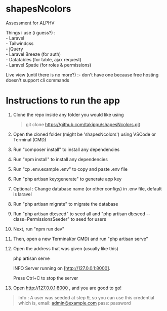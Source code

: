 # shapesNcolors
Assessment for ALPHV

Things i use (i guess?) : <br>
    -   Laravel <br>
    -   Tailwindcss <br>
    -   jQuery <br>
    -   Laravel Breeze (for auth) <br>
    -   Datatables (for table, ajax request) <br>
    -   Laravel Spatie (for roles & permissions) <br>

Live view (until there is no more?) :- don't have one because free hosting doesn't support cli commands

Instructions to run the app
==================

1) Clone the repo inside any folder you would like using
	> git clone https://github.com/takippu/shapesNcolors.git
2) Open the cloned folder (might be 'shapesNcolors') using VSCode or Terminal (CMD)
3) Run "composer install" to install any dependencies
4) Run "npm install" to install any dependencies
5) Run "cp .env.example .env" to copy and paste .env file
6) Run "php artisan key:generate" to generate app key
7) Optional : Change database name (or other configs) in .env file, default is laravel
8) Run "php artisan migrate" to migrate the database
9) Run "php artisan db:seed" to seed all and "php artisan db:seed --class=PermissionsSeeder" to seed for users
10) Next, run "npm run dev"
11) Then, open a new Terminal(or CMD) and run "php artisan serve"
12) Open the address that was given (usually like this)

    php artisan serve

    INFO  Server running on [http://127.0.0.1:8000].  

    Press Ctrl+C to stop the server

13) Open http://127.0.0.1:8000 , and you are good to go!


>Info : A user was seeded at step 9, so you can use this credential which is, email: admin@example.com pass: password
